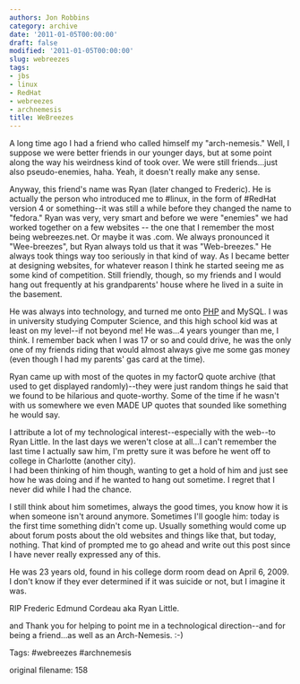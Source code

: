 ```yaml
---
authors: Jon Robbins
category: archive
date: '2011-01-05T00:00:00'
draft: false
modified: '2011-01-05T00:00:00'
slug: webreezes
tags:
- jbs
- linux
- RedHat
- webreezes
- archnemesis
title: WeBreezes
---
```


A long time ago I had a friend who called himself my "arch-nemesis."  Well, I suppose we were better friends in our younger days, but at some point along the way his weirdness kind of took over.
We were still friends...just also pseudo-enemies, haha.  Yeah, it doesn't really make any sense.

Anyway, this friend's name was Ryan (later changed to Frederic).  He is actually the person who introduced me to #linux, in the form of #RedHat version 4 or something--it was still a while before they changed the name to "fedora."
Ryan was very, very smart and before we were "enemies" we had worked together on a few websites -- the one that I remember the most being webreezes.net.  Or maybe it was .com.
We always pronounced it "Wee-breezes", but Ryan always told us that it was "Web-breezes." He always took things way too seriously in that kind of way.  As I became better at designing websites, for whatever reason I think he started seeing me as some kind of competition.
Still friendly, though, so my friends and I would hang out frequently at his grandparents' house where he lived in a suite in the basement.  

He was always into technology, and turned me onto [PHP](http://php.net) and MySQL. I was in university studying Computer Science, and this high school kid was at least on 
my level--if not beyond me!
He was...4 years younger than me, I think.  I remember back when I was 17 or so and could drive, he was the only one of my friends riding that 
would almost always give me some gas money (even though I had my parents' gas card at the time).

Ryan came up with most of the quotes in my factorQ quote archive (that used to get displayed randomly)--they were just random things he said that we found to be hilarious and quote-worthy.  Some of the time if he wasn't with us somewhere we even MADE UP quotes that sounded like something he would say.  

I attribute a lot of my technological interest--especially with the web--to Ryan Little.  In the last days we weren't close at all...I can't remember the last time I actually saw him, I'm pretty sure it was before he went off to college in Charlotte (another city).  
I had been thinking of him though, wanting to get a hold of him and just see how he was doing and if he wanted to hang out sometime.  I regret that I never did while I had the chance.

I still think about him sometimes, always the good times, you know how it is when someone isn't around anymore.  Sometimes I'll google him: today 
is the first time something didn't come up.  Usually something would come up about forum posts about the old websites and things like that, but 
today, nothing.  That kind of prompted me to go ahead and write out this post since I have never really expressed any of this.

He was 23 years old, found in his college dorm room dead on April 6, 2009.  I don't know if they ever determined if it was suicide or not, but I imagine it was.

RIP Frederic Edmund Cordeau aka Ryan Little.

and Thank you for helping to point me in a technological direction--and for being a friend...as well as an Arch-Nemesis. :-)


Tags: #webreezes #archnemesis

 original filename: 158